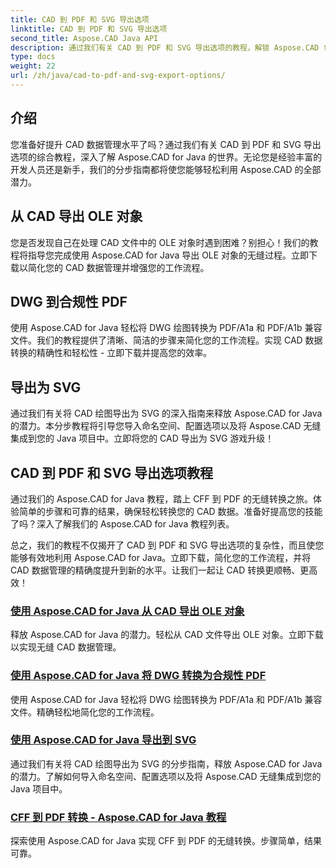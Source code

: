 ```yaml
---
title: CAD 到 PDF 和 SVG 导出选项
linktitle: CAD 到 PDF 和 SVG 导出选项
second_title: Aspose.CAD Java API
description: 通过我们有关 CAD 到 PDF 和 SVG 导出选项的教程，解锁 Aspose.CAD for Java 的强大功能。轻松、精确地管理 CAD 数据。
type: docs
weight: 22
url: /zh/java/cad-to-pdf-and-svg-export-options/
---
```



## 介绍

您准备好提升 CAD 数据管理水平了吗？通过我们有关 CAD 到 PDF 和 SVG 导出选项的综合教程，深入了解 Aspose.CAD for Java 的世界。无论您是经验丰富的开发人员还是新手，我们的分步指南都将使您能够轻松利用 Aspose.CAD 的全部潜力。

## 从 CAD 导出 OLE 对象

您是否发现自己在处理 CAD 文件中的 OLE 对象时遇到困难？别担心！我们的教程将指导您完成使用 Aspose.CAD for Java 导出 OLE 对象的无缝过程。立即下载以简化您的 CAD 数据管理并增强您的工作流程。

## DWG 到合规性 PDF

使用 Aspose.CAD for Java 轻松将 DWG 绘图转换为 PDF/A1a 和 PDF/A1b 兼容文件。我们的教程提供了清晰、简洁的步骤来简化您的工作流程。实现 CAD 数据转换的精确性和轻松性 - 立即下载并提高您的效率。

## 导出为 SVG

通过我们有关将 CAD 绘图导出为 SVG 的深入指南来释放 Aspose.CAD for Java 的潜力。本分步教程将引导您导入命名空间、配置选项以及将 Aspose.CAD 无缝集成到您的 Java 项目中。立即将您的 CAD 导出为 SVG 游戏升级！

## CAD 到 PDF 和 SVG 导出选项教程
通过我们的 Aspose.CAD for Java 教程，踏上 CFF 到 PDF 的无缝转换之旅。体验简单的步骤和可靠的结果，确保轻松转换您的 CAD 数据。准备好提高您的技能了吗？深入了解我们的 Aspose.CAD for Java 教程列表。

总之，我们的教程不仅揭开了 CAD 到 PDF 和 SVG 导出选项的复杂性，而且使您能够有效地利用 Aspose.CAD for Java。立即下载，简化您的工作流程，并将 CAD 数据管理的精确度提升到新的水平。让我们一起让 CAD 转换更顺畅、更高效！

### [使用 Aspose.CAD for Java 从 CAD 导出 OLE 对象](./export-ole-objects-from-cad/)
释放 Aspose.CAD for Java 的潜力。轻松从 CAD 文件导出 OLE 对象。立即下载以实现无缝 CAD 数据管理。
### [使用 Aspose.CAD for Java 将 DWG 转换为合规性 PDF](./dwg-to-compliance-pdf/)
使用 Aspose.CAD for Java 轻松将 DWG 绘图转换为 PDF/A1a 和 PDF/A1b 兼容文件。精确轻松地简化您的工作流程。
### [使用 Aspose.CAD for Java 导出到 SVG](./export-to-svg/)
通过我们有关将 CAD 绘图导出为 SVG 的分步指南，释放 Aspose.CAD for Java 的潜力。了解如何导入命名空间、配置选项以及将 Aspose.CAD 无缝集成到您的 Java 项目中。
### [CFF 到 PDF 转换 - Aspose.CAD for Java 教程](./cff-to-pdf-conversion/)
探索使用 Aspose.CAD for Java 实现 CFF 到 PDF 的无缝转换。步骤简单，结果可靠。